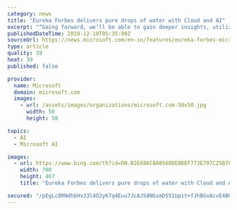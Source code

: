 ```yaml
---
category: news
title: "Eureka Forbes delivers pure drops of water with Cloud and AI"
excerpt: "“Going forward, we’ll be able to gain deeper insights, utilizing advanced analytics, Artificial Intelligence (AI), and Machine Learning (ML) algorithms to help us understand our customers better.” “As a 100% SaaS solution, Microsoft Dynamics 365’s USP is its seamless integration with Azure cloud services, Office 365 and LinkedI"
publishedDateTime: 2019-12-10T05:35:00Z
sourceUrl: https://news.microsoft.com/en-in/features/eureka-forbes-microsoft-azure-cloud-ai/
type: article
quality: 39
heat: 39
published: false

provider:
  name: Microsoft
  domain: microsoft.com
  images:
    - url: /assets/images/organizations/microsoft.com-50x50.jpg
      width: 50
      height: 50

topics:
  - AI
  - Microsoft AI

images:
  - url: https://www.bing.com/th?id=ON.B2E686C8A8560DE0DEF773E797C25B70
    width: 700
    height: 467
    title: "Eureka Forbes delivers pure drops of water with Cloud and AI"

secured: "/pEgLc8RNdhbHvJ3l4O2yK7q4Euu7JcAJS8NGsmD551Upit+fJhBGxAcvE4B0xIHjof9ShoEpFhGyGcjfgoP6Ys+RyZ2V7VYswIgdfx5JPEOW74LCJIG5ErFLbxtKc1zT9s0BoplOVCIWXsVBZ6IW5dt2xzG5SbyujeSYqyW6In3RU/uEIoasUOkXcURZyOc+lc1wT02QEH5YftKTfokqhwkV4HFLYEpWXefaN0IndDRklhIFzbArOOV7ncbonvHMpfLE388VeG845v7gZAtGg==;Qk6a+VawjFx/43Gd2tfUOw=="
---
```


